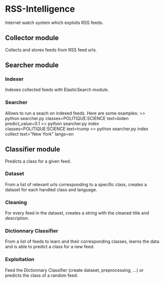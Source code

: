 # RSS-Intelligence
Internet watch system which exploits RSS feeds.
## Collector module
Collects and stores feeds from RSS feed urls.
## Searcher module
### Indexer
Indexes collected feeds with ElasticSearch module.
### Searcher
Allows to run a seach on indexed feeds.
Here are some examples:
\>> python searcher.py classes=POLITIQUE:SCIENCE text=biden predict_value=0.1
\>> python searcher.py index classes=POLITIQUE:SCIENCE text=trump
\>> python searcher.py index collect text="New York" langs=en
## Classifier module
Predicts a class for a given feed.
### Dataset
From a list of relevant urls corresponding to a specific class, creates a dataset for each handled class and language.
### Cleaning
For every feed in the dataset, creates a string with the cleaned title and description.
### Dictionnary Classifier
From a list of feeds to learn and their corresponding classes, learns the data and is able to predict a class for a new feed.
### Exploitation
Feed the Dictionnary Classifier (create dataset, preprocessing, ...) or predicts the class of a random feed.